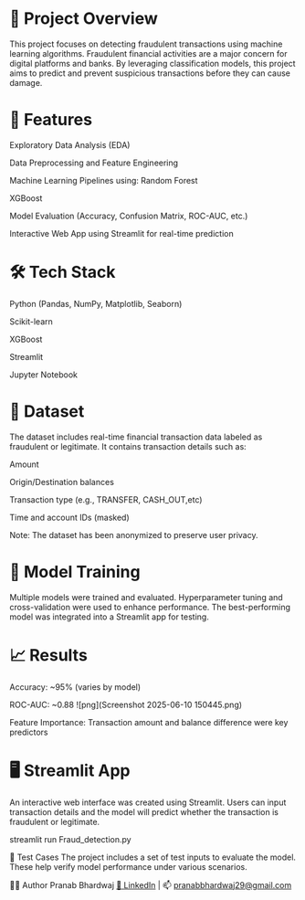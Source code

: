 # 📌 Project Overview
This project focuses on detecting fraudulent transactions using machine learning algorithms. Fraudulent financial activities are a major concern for digital platforms and banks. By leveraging classification models, this project aims to predict and prevent suspicious transactions before they can cause damage.

# 🚀 Features
Exploratory Data Analysis (EDA)

Data Preprocessing and Feature Engineering

Machine Learning Pipelines using:
Random Forest

XGBoost

Model Evaluation (Accuracy, Confusion Matrix, ROC-AUC, etc.)

Interactive Web App using Streamlit for real-time prediction

# 🛠️ Tech Stack
Python (Pandas, NumPy, Matplotlib, Seaborn)

Scikit-learn

XGBoost

Streamlit

Jupyter Notebook 

# 📂 Dataset
The dataset includes real-time financial transaction data labeled as fraudulent or legitimate. It contains transaction details such as:

Amount

Origin/Destination balances

Transaction type (e.g., TRANSFER, CASH_OUT,etc)

Time and account IDs (masked)

Note: The dataset has been anonymized to preserve user privacy.

# 🧠 Model Training
Multiple models were trained and evaluated. Hyperparameter tuning and cross-validation were used to enhance performance. The best-performing model was integrated into a Streamlit app for testing.

# 📈 Results
Accuracy: ~95% (varies by model)

ROC-AUC: ~0.88
![png](Screenshot 2025-06-10 150445.png)

Feature Importance: Transaction amount and balance difference were key predictors

# 🖥️ Streamlit App
An interactive web interface was created using Streamlit. Users can input transaction details and the model will predict whether the transaction is fraudulent or legitimate.

streamlit run Fraud_detection.py

🧪 Test Cases
The project includes a set of test inputs to evaluate the model. These help verify model performance under various scenarios.

🙋‍♂️ Author
Pranab Bhardwaj
[🔗 LinkedIn](https://www.linkedin.com/in/pranab-bhardwaj29/) | 📫 pranabbhardwaj29@gmail.com

